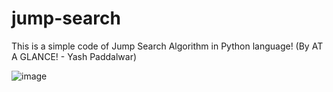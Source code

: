 # jump-search

This is a simple code of Jump Search Algorithm in Python language! (By AT A GLANCE! - Yash Paddalwar)

![image](https://user-images.githubusercontent.com/111221670/189334442-43f3c031-01c6-4ebd-8b74-7f6fa227ef9a.png)
